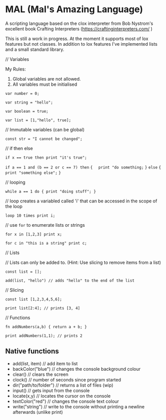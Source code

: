 # MAL (Mal's Amazing Language)

A scripting language based on the clox interpreter from Bob Nystrom's excellent book Crafting Interpreters (https://craftinginterpreters.com/ )

This is still a work in progress.  At the moment it supports most of lox features but not classes.
In addition to lox features I've implemented lists and a small standard library. 


// Variables

My Rules: 
1) Global variables are not allowed.
2) All variables must be initialised

`var number = 0;`

`var string = "hello";`

`var boolean = true;`

`var list = [1,"hello", true];`

// Immutable variables (can be global)

`const str = "I cannot be changed";`

// if then else

`if x == true then print "it's true";`

`if a == 1 and (b == 2 or c == 7) then`
`{`
`  print "do something;`
`}`
`else`
`{`
`  print "something else";`
`}`

// looping

`while a == 1 do { print "doing stuff"; }`

// loop creates a variabled called 'i' that can be accessed in the scope of the loop

`loop 10 times print i;`

// use `for` to enumerate lists or strings

`for x in [1,2,3] print x;` 

`for c in "this is a string" print c;`

// Lists

// Lists can only be added to. (Hint: Use slicing to remove items from a list)

`const list = [];`

`add(list, "hello") // adds "hello" to the end of the list`

// Slicing

`const list [1,2,3,4,5,6];`

`print list[2:4]; // prints [3, 4]`

// Functions

`fn addNumbers(a,b) { return a + b; }`

`print addNumbers(1,1); // prints 2`

## Native functions

- add(list, item) // add item to list
- backColor("blue") // changes the console background colour
- clear() // clears the screen
- clock() // number of seconds since program started
- dir("path/to/folder") // returns a list of files (wip)
- input() // gets input from the console
- locate(x,y) // locates the cursor on the console
- textColor("red") // changes the console text colour 
- write("string") // write to the console without printing a newline afterwards (unlike print)

